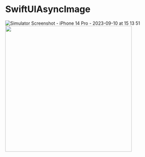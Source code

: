 # SwiftUIAsyncImage

![Simulator Screenshot - iPhone 14 Pro - 2023-09-10 at 15 13 51](https://github.com/kimruandev/SwiftUIAsyncImage/assets/144613932/6f5dd2a9-569e-4f07-a3c3-b5d2f88bb373)
<img width="400" height="400" src="https://github.com/kimruandev/SwiftUIAsyncImage/assets/144613932/6f5dd2a9-569e-4f07-a3c3-b5d2f88bb373">
